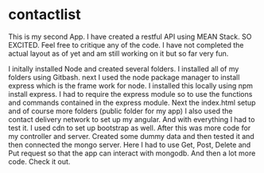 # contactlist

This is my second App. I have created a restful API using MEAN Stack. SO EXCITED.  Feel free to critique any of the code. I have not completed the actual layout as of yet and am still working on it but so far very fun. 

I initally installed Node and created several folders. I installed all of my folders using Gitbash. next I used the node package manager to install express which is the frame work for node. I installed this locally using npm install express. I had to require the express module so to use the functions and commands contained in the express module. Next the index.html setup and of course more folders (public folder for my app) I also used the contact delivery network to set up my angular. And with everything I had to test it. I used cdn to set up bootstrap as well. After this was more code for my controller and server. Created some dummy data and then tested it and then connected the mongo server. Here I had to use Get, Post, Delete and Put request so that the app can interact with mongodb. And then a lot more code. Check it out. 
